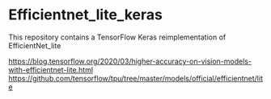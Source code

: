 # Efficientnet_lite_keras

This repository contains a TensorFlow Keras reimplementation of EfficientNet_lite


https://blog.tensorflow.org/2020/03/higher-accuracy-on-vision-models-with-efficientnet-lite.html
https://github.com/tensorflow/tpu/tree/master/models/official/efficientnet/lite
